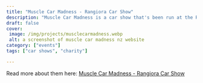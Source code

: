 ```yaml
---
title: "Muscle Car Madness - Rangiora Car Show"
description: "Muscle Car Madness is a car show that's been run at the Rangiora show grounds for over 35 years. With over 1000 cars on show and tens of thousands in attendance, this event is well known in New Zealand."
draft: false
cover: 
 image: /img/projects/musclecarmadness.webp
 alt: a screenshot of muscle car madness nz website
category: ["events"]
tags: ["car shows", "charity"]

---
```


Read more about them here: <a href="http://www.musclecarmadness.co.nz">Muscle Car Madness - Rangiora Car Show</a>